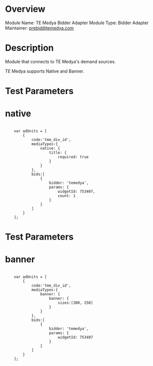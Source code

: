 # Overview

Module Name: TE Medya Bidder Adapter
Module Type: Bidder Adapter
Maintainer: prebid@temedya.com

# Description

Module that connects to TE Medya's demand sources.

TE Medya supports Native and Banner. 


# Test Parameters
# native
```

    var adUnits = [
        {
            code:'tme_div_id',
            mediaTypes:{
                native: {
                    title: {
                        required: true
                    }
                }
            },
            bids:[
                {
                    bidder: 'temedya',
                    params: {
                        widgetId: 753497,
                        count: 1
                    }
                }
            ]
        }
    ];
```
# Test Parameters
# banner
```

    var adUnits = [
        {
            code:'tme_div_id',
            mediaTypes:{
                banner: {
                    banner: {
                        sizes:[300, 250]
                    }
                }
            },
            bids:[
                {
                    bidder: 'temedya',
                    params: {
                        widgetId: 753497
                    }
                }
            ]
        }
    ];
```